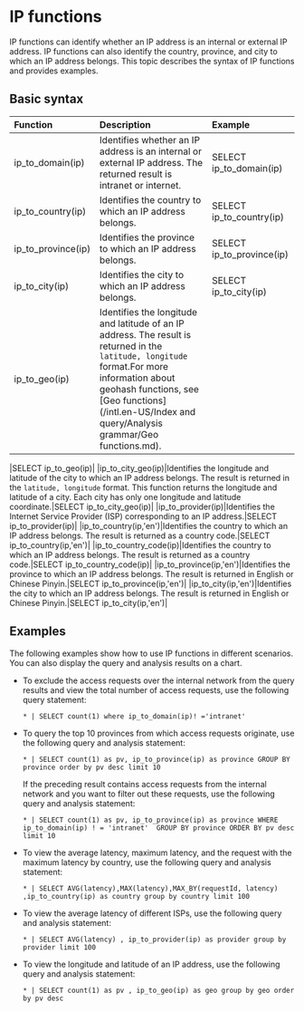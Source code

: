 # IP functions

IP functions can identify whether an IP address is an internal or external IP address. IP functions can also identify the country, province, and city to which an IP address belongs. This topic describes the syntax of IP functions and provides examples.

## Basic syntax

|Function|Description|Example|
|:-------|:----------|:------|
|ip\_to\_domain\(ip\)|Identifies whether an IP address is an internal or external IP address. The returned result is intranet or internet.|SELECT ip\_to\_domain\(ip\)|
|ip\_to\_country\(ip\)|Identifies the country to which an IP address belongs.|SELECT ip\_to\_country\(ip\)|
|ip\_to\_province\(ip\)|Identifies the province to which an IP address belongs.|SELECT ip\_to\_province\(ip\)|
|ip\_to\_city\(ip\)|Identifies the city to which an IP address belongs.|SELECT ip\_to\_city\(ip\)|
|ip\_to\_geo\(ip\)|Identifies the longitude and latitude of an IP address. The result is returned in the `latitude, longitude` format.For more information about geohash functions, see [Geo functions](/intl.en-US/Index and query/Analysis grammar/Geo functions.md).

|SELECT ip\_to\_geo\(ip\)|
|ip\_to\_city\_geo\(ip\)|Identifies the longitude and latitude of the city to which an IP address belongs. The result is returned in the `latitude, longitude` format. This function returns the longitude and latitude of a city. Each city has only one longitude and latitude coordinate.|SELECT ip\_to\_city\_geo\(ip\)|
|ip\_to\_provider\(ip\)|Identifies the Internet Service Provider \(ISP\) corresponding to an IP address.|SELECT ip\_to\_provider\(ip\)|
|ip\_to\_country\(ip,'en'\)|Identifies the country to which an IP address belongs. The result is returned as a country code.|SELECT ip\_to\_country\(ip,'en'\)|
|ip\_to\_country\_code\(ip\)|Identifies the country to which an IP address belongs. The result is returned as a country code.|SELECT ip\_to\_country\_code\(ip\)|
|ip\_to\_province\(ip,'en'\)|Identifies the province to which an IP address belongs. The result is returned in English or Chinese Pinyin.|SELECT ip\_to\_province\(ip,'en'\)|
|ip\_to\_city\(ip,'en'\)|Identifies the city to which an IP address belongs. The result is returned in English or Chinese Pinyin.|SELECT ip\_to\_city\(ip,'en'\)|

## Examples

The following examples show how to use IP functions in different scenarios. You can also display the query and analysis results on a chart.

-   To exclude the access requests over the internal network from the query results and view the total number of access requests, use the following query statement:

    ```
    * | SELECT count(1) where ip_to_domain(ip)! ='intranet'
    ```

-   To query the top 10 provinces from which access requests originate, use the following query and analysis statement:

    ```
    * | SELECT count(1) as pv, ip_to_province(ip) as province GROUP BY province order by pv desc limit 10
    ```

    If the preceding result contains access requests from the internal network and you want to filter out these requests, use the following query and analysis statement:

    ```
    * | SELECT count(1) as pv, ip_to_province(ip) as province WHERE ip_to_domain(ip) ! = 'intranet'  GROUP BY province ORDER BY pv desc limit 10
    ```

-   To view the average latency, maximum latency, and the request with the maximum latency by country, use the following query and analysis statement:

    ```
    * | SELECT AVG(latency),MAX(latency),MAX_BY(requestId, latency) ,ip_to_country(ip) as country group by country limit 100
    ```

-   To view the average latency of different ISPs, use the following query and analysis statement:

    ```
    * | SELECT AVG(latency) , ip_to_provider(ip) as provider group by provider limit 100
    ```

-   To view the longitude and latitude of an IP address, use the following query and analysis statement:

    ```
    * | SELECT count(1) as pv , ip_to_geo(ip) as geo group by geo order by pv desc
    ```


